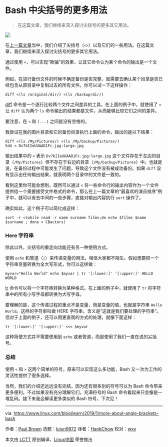 [#]: collector: (lujun9972)
[#]: translator: (HankChow)
[#]: reviewer: (wxy)
[#]: publisher: ( )
[#]: url: ( )
[#]: subject: (More About Angle Brackets in Bash)
[#]: via: (https://www.linux.com/blog/learn/2019/1/more-about-angle-brackets-bash)
[#]: author: (Paul Brown https://www.linux.com/users/bro66)

Bash 中尖括号的更多用法
======
> 在这篇文章，我们继续来深入探讨尖括号的更多其它用法。

![](https://www.linux.com/sites/lcom/files/styles/rendered_file/public/bash-angles.png?itok=mVFnxPzF)

在[上一篇文章][1]当中，我们介绍了尖括号（`<>`）以及它们的一些用法。在这篇文章，我们继续来深入探讨尖括号的更多其它用法。

通过使用 `<`，可以实现“欺骗”的效果，让其它命令认为某个命令的输出是一个文件。

例如，在进行备份文件的时候不确定备份是否完整，就需要去确认某个目录是否已经包含从原目录中复制过去的所有文件。你可以试一下这样操作：

```
diff <(ls /original/dir/) <(ls /backup/dir/)
```

[diff][2] 命令是一个逐行比较两个文件之间差异的工具。在上面的例子中，就使用了 `<` 让 `diff` 认为两个 `ls` 命令输出的结果都是文件，从而能够比较它们之间的差异。

要注意，在 `<` 和 `(...)` 之间是没有空格的。

我尝试在我的图片目录和它的备份目录执行上面的命令，输出的是以下结果：

```
diff <(ls /My/Pictures/) <(ls /My/backup/Pictures/) 
5d4 < Dv7bIIeUUAAD1Fc.jpg:large.jpg
```

输出结果中的 `<` 表示 `Dv7bIIeUUAAD1Fc.jpg:large.jpg` 这个文件存在于左边的目录（`/My/Pictures`）但不存在于右边的目录（`/My/backup/Pictures`）中。也就是说，在备份过程中可能发生了问题，导致这个文件没有被成功备份。如果 `diff` 没有显示出任何输出结果，就表明两个目录中的文件是一致的。

看到这里你可能会想到，既然可以通过 `<` 将一些命令行的输出内容作为一个文件提供给一个需要接受文件格式的命令，那么在上一篇文章的“最喜欢的演员排序”例子中，就可以省去中间的一些步骤，直接对输出内容执行 `sort` 操作了。

确实如此，这个例子可以简化成这样：

```
sort -r <(while read -r name surname films;do echo $films $name $surname ; done < CBactors)
```

### Here 字符串

除此以外，尖括号的重定向功能还有另一种使用方式。

使用 `echo` 和管道（`|`）来传递变量的用法，相信大家都不陌生。假如想要把一个字符串变量转换为全大写形式，你可以这样做：

```
myvar="Hello World" echo $myvar | tr '[:lower:]' '[:upper:]' HELLO WORLD
```

[tr][3] 命令可以将一个字符串转换为某种格式。在上面的例子中，就使用了 `tr` 将字符串中的所有小写字母都转换为大写字母。

要理解的是，这个传递过程的重点不是变量，而是变量的值，也就是字符串 `Hello World`。这样的字符串叫做 HERE 字符串，含义是“这就是我们要处理的字符串”。但对于上面的例子，还可以用更直观的方式的处理，就像下面这样：

```
tr '[:lower:]' '[:upper:]' <<< $myvar
```

这种简便方式并不需要使用到 `echo` 或者管道，而是使用了我们一直在说的尖括号。

### 总结

使用 `<` 和 `>` 这两个简单的符号，原来可以实现这么多功能，Bash 又一次为工作的灵活性提供了很多选择。

当然，我们的介绍还远远没有完结，因为还有很多别的符号可以为 Bash 命令带来更多便利。不过如果没有充分理解它们，充满符号的 Bash 命令看起来只会像是一堆乱码。接下来我会解读更多类似的 Bash 符号，下次见！

--------------------------------------------------------------------------------

via: https://www.linux.com/blog/learn/2019/1/more-about-angle-brackets-bash

作者：[Paul Brown][a]
选题：[lujun9972][b]
译者：[HankChow](https://github.com/HankChow)
校对：[wxy](https://github.com/wxy)

本文由 [LCTT](https://github.com/LCTT/TranslateProject) 原创编译，[Linux中国](https://linux.cn/) 荣誉推出

[a]: https://www.linux.com/users/bro66
[b]: https://github.com/lujun9972
[1]: https://linux.cn/article-10502-1.html
[2]: https://linux.die.net/man/1/diff
[3]: https://linux.die.net/man/1/tr

